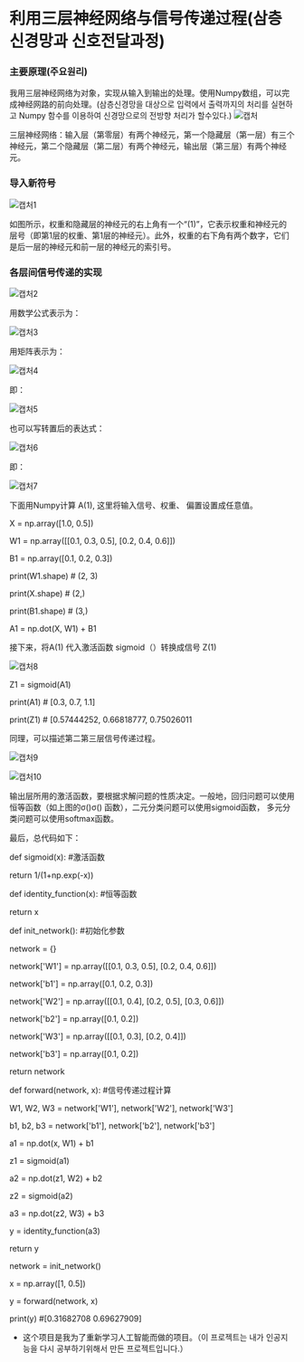 # 利用三层神经网络与信号传递过程(삼층신경망과 신호전달과정)

### 主要原理(주요원리)
我用三层神经网络为对象，实现从输入到输出的处理。使用Numpy数组，可以完成神经网路的前向处理。(삼층신경망을 대상으로 입력에서 출력까지의 처리를 실현하고 Numpy 함수를 이용하여 신경망으로의 전방향 처리가 할수있다.)
![캡처](https://user-images.githubusercontent.com/60682087/89238750-178c4900-d632-11ea-9a24-fa92340eeae0.JPG)

三层神经网络：输入层（第零层）有两个神经元，第一个隐藏层（第一层）有三个神经元，第二个隐藏层（第二层）有两个神经元，输出层（第三层）有两个神经元。
### 导入新符号
![캡처1](https://user-images.githubusercontent.com/60682087/89239518-5f13d480-d634-11ea-8062-771853c37f04.JPG)

如图所示，权重和隐藏层的神经元的右上角有一个“(1)”，它表示权重和神经元的层号（即第1层的权重、第1层的神经元）。此外，权重的右下角有两个数字，它们是后一层的神经元和前一层的神经元的索引号。
### 各层间信号传递的实现
![캡처2](https://user-images.githubusercontent.com/60682087/89239746-0abd2480-d635-11ea-9f81-4f196be98622.JPG)

用数学公式表示为：

![캡처3](https://user-images.githubusercontent.com/60682087/89239832-5079ed00-d635-11ea-89cb-5a77498fd514.JPG)

用矩阵表示为：

![캡처4](https://user-images.githubusercontent.com/60682087/89239938-a6e72b80-d635-11ea-9836-c59636dfa022.JPG)

即：

![캡처5](https://user-images.githubusercontent.com/60682087/89240024-ddbd4180-d635-11ea-993f-3d3d124517d9.JPG)

也可以写转置后的表达式：

![캡처6](https://user-images.githubusercontent.com/60682087/89240139-3096f900-d636-11ea-9d81-58bafa2a5309.JPG)

即：

![캡처7](https://user-images.githubusercontent.com/60682087/89240140-312f8f80-d636-11ea-8bc7-2d2660521b09.JPG)

下面用Numpy计算 A(1), 这里将输入信号、权重、 偏置设置成任意值。

X = np.array([1.0, 0.5])

W1 = np.array([[0.1, 0.3, 0.5], [0.2, 0.4, 0.6]])

B1 = np.array([0.1, 0.2, 0.3])

print(W1.shape) # (2, 3)

print(X.shape)  # (2,)

print(B1.shape) # (3,)

A1 = np.dot(X, W1) + B1

接下来，将A(1) 代入激活函数 sigmoid（）转换成信号 Z(1)

![캡처8](https://user-images.githubusercontent.com/60682087/89240613-9637b500-d637-11ea-8296-1fd5c1a0c6dd.JPG)

Z1 = sigmoid(A1)

print(A1) # [0.3, 0.7, 1.1] 

print(Z1) # [0.57444252, 0.66818777, 0.75026011

同理，可以描述第二第三层信号传递过程。

![캡처9](https://user-images.githubusercontent.com/60682087/89240943-88cefa80-d638-11ea-9aa4-0a1579a52f70.JPG)

![캡처10](https://user-images.githubusercontent.com/60682087/89240946-8a002780-d638-11ea-9b07-05edf08bc84c.JPG)

输出层所用的激活函数，要根据求解问题的性质决定。一般地，回归问题可以使用恒等函数（如上图的σ()σ() 函数），二元分类问题可以使用sigmoid函数， 多元分类问题可以使用softmax函数。

最后，总代码如下：

def sigmoid(x): #激活函数

return 1/(1+np.exp(-x)) 

def identity_function(x):  #恒等函数

return x

def init_network():  #初始化参数

network = {}

network['W1'] = np.array([[0.1, 0.3, 0.5], [0.2, 0.4, 0.6]])

network['b1'] = np.array([0.1, 0.2, 0.3])

network['W2'] = np.array([[0.1, 0.4], [0.2, 0.5], [0.3, 0.6]])

network['b2'] = np.array([0.1, 0.2])

network['W3'] = np.array([[0.1, 0.3], [0.2, 0.4]])

network['b3'] = np.array([0.1, 0.2])

return network

def forward(network, x):  #信号传递过程计算

W1, W2, W3 = network['W1'], network['W2'], network['W3'] 

b1, b2, b3 = network['b1'], network['b2'], network['b3']

a1 = np.dot(x, W1) + b1

z1 = sigmoid(a1)

a2 = np.dot(z1, W2) + b2

z2 = sigmoid(a2)

a3 = np.dot(z2, W3) + b3

y = identity_function(a3)

return y

network = init_network()

x = np.array([1, 0.5])

y = forward(network, x)

print(y)  #[0.31682708 0.69627909]

- 这个项目是我为了重新学习人工智能而做的项目。（이 프로젝트는 내가 인공지능을 다시 공부하기위해서 만든 프로젝트입니다.）
